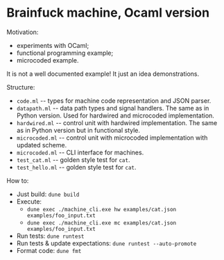 # Brainfuck machine, Ocaml version

Motivation:

- experiments with OCaml;
- functional programming example;
- microcoded example.

It is not a well documented example! It just an idea demonstrations.

Structure:

- `code.ml` -- types for machine code representation and JSON parser.
- `datapath.ml` -- data path types and signal handlers. The same as in Python version. Used for hardwired and microcoded implementation.
- `hardwired.ml` -- control unit with hardwired implementation. The same as in Python version but in functional style.
- `microcoded.ml` -- control unit with microcoded implementation with updated scheme.
- `microcoded.ml` -- CLI interface for machines.
- `test_cat.ml` -- golden style test for `cat`.
- `test_hello.ml` -- golden style test for `cat`.

How to:

- Just build: `dune build`
- Execute:
    - `dune exec ./machine_cli.exe hw examples/cat.json examples/foo_input.txt`
    - `dune exec ./machine_cli.exe mc examples/cat.json examples/foo_input.txt`
- Run tests: `dune runtest`
- Run tests & update expectations: `dune runtest --auto-promote`
- Format code: `dune fmt`

